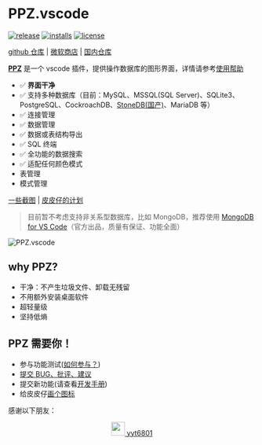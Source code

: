# PPZ.vscode
[![release](https://img.shields.io/github/release/ppz-pro/ppz.vscode)](https://github.com/ppz-pro/ppz.vscode/releases)
[![installs](https://img.shields.io/visual-studio-marketplace/i/ppz.ppz)](https://marketplace.visualstudio.com/items?itemName=ppz.ppz)
[![license](https://img.shields.io/github/license/ppz-pro/ppz.vscode)](https://github.com/ppz-pro/ppz.vscode/blob/main/LICENSE)

[github 仓库](https://github.com/ppz-pro/ppz.vscode) | [微软商店](https://marketplace.visualstudio.com/items?itemName=ppz.ppz) | [国内仓库](https://gitee.com/ppz-pro/ppz.vscode)

[**PPZ**](https://marketplace.visualstudio.com/items?itemName=ppz.ppz) 是一个 vscode 插件，提供操作数据库的图形界面，详情请参考[使用帮助](https://gitee.com/ppz-pro/ppz.vscode/wikis/%E4%BD%BF%E7%94%A8%E5%B8%AE%E5%8A%A9)  

+ ✅ **界面干净**
+ ✅ 支持多种数据库（目前：MySQL、MSSQL(SQL Server)、SQLite3、PostgreSQL、CockroachDB、[StoneDB(国产)](https://www.stoneatom.com/StoneDB)、MariaDB 等）
+ ✅ 连接管理
+ ✅ 数据管理
+ ✅ 数据或表结构导出
+ ✅ SQL 终端
+ ✅ 全功能的数据搜索
+ ✅ 适配任何颜色模式
+ 表管理
+ 模式管理

[一些截图](https://gitee.com/ppz-pro/ppz.vscode/wikis/Features) | [皮皮仔的计划](https://github.com/ppz-pro/ppz.vscode/wiki/todo)

> 目前暂不考虑支持非关系型数据库，比如 MongoDB，推荐使用 [MongoDB for VS Code](https://github.com/mongodb-js/vscode)（官方出品，质量有保证、功能全面）

![PPZ.vscode](https://files20220620.oss-cn-shanghai.aliyuncs.com/ppz/ppz.vscode/usage/ppz.vscode.gif?20220704)

## why PPZ?
+ 干净：不产生垃圾文件、卸载无残留
+ 不用额外安装桌面软件
+ 超轻量级
+ 坚持低熵

## PPZ 需要你！
+ 参与功能测试([如何参与？](./FCT.md))
+ [提交 BUG、批评、建议](https://gitee.com/ppz-pro/ppz.vscode/issues)
+ 提交新功能(请查看[开发手册](./CONTRIBUTION.md))
+ 给皮皮仔[画个图标](./assets/icon.png)

感谢以下朋友：
<div align="center">
  <a href="https://github.com/yyt6801">
    <img src="https://avatars.githubusercontent.com/u/18433720?v=4" width=28 style="width: 2em">
    yyt6801
  </a>
</div>

